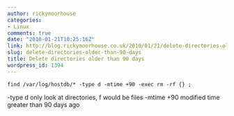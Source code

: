 ```yaml
---
author: rickymoorhouse
categories:
- Linux
comments: true
date: "2010-01-21T10:25:16Z"
link: http://blog.rickymoorhouse.co.uk/2010/01/21/delete-directories-older-than-90-days/
slug: delete-directories-older-than-90-days
title: Delete directories older than 90 days
wordpress_id: 1394
---
```


`
find /var/log/hostdb/* -type d -mtime +90 -exec rm -rf {} ;
`



-type d
    only look at directories, f would be files
-mtime +90
    modified time greater than 90 days ago
